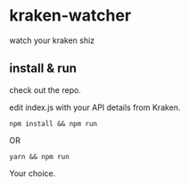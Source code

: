 # kraken-watcher
watch your kraken shiz

## install & run

check out the repo.

edit index.js with your API details from Kraken.

```npm install && npm run```

OR

```yarn && npm run```

Your choice.

